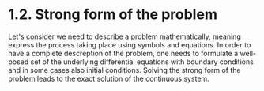 # 1.2. Strong form of the problem

Let's consider we need to describe a problem mathematically, meaning express the process taking place using symbols and equations. 
In order to have a complete descreption of the problem, one needs to formulate a well-posed set of the underlying differential equations with boundary conditions and in some cases also initial conditions. Solving the strong form of the problem leads to the exact solution of the continuous system. 

